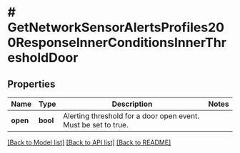 # # GetNetworkSensorAlertsProfiles200ResponseInnerConditionsInnerThresholdDoor

## Properties

Name | Type | Description | Notes
------------ | ------------- | ------------- | -------------
**open** | **bool** | Alerting threshold for a door open event. Must be set to true. |

[[Back to Model list]](../../README.md#models) [[Back to API list]](../../README.md#endpoints) [[Back to README]](../../README.md)
